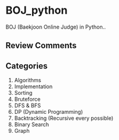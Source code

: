 # BOJ_python
BOJ (Baekjoon Online Judge) in Python..

Review Comments
-----------------------
## Categories
1. Algorithms
2. Implementation
3. Sorting
4. Bruteforce
5. DFS & BFS
6. DP (Dynamic Programming)
7. Backtracking (Recursive every possible)
8. Binary Search
9. Graph